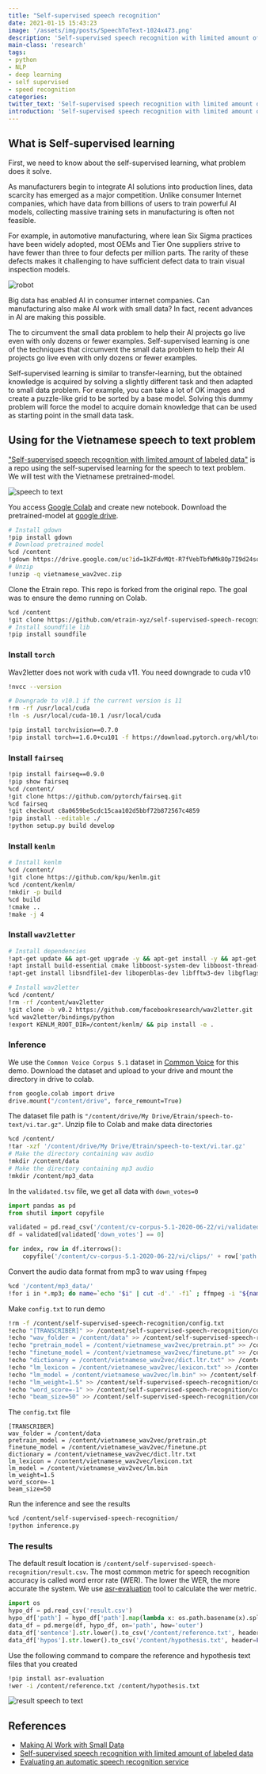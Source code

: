 ```yaml
---
title: "Self-supervised speech recognition"
date: 2021-01-15 15:43:23
image: '/assets/img/posts/SpeechToText-1024x473.png'
description: 'Self-supervised speech recognition with limited amount of labeled data'
main-class: 'research'
tags:
- python
- NLP
- deep learning
- self supervised
- speed recognition
categories:
twitter_text: 'Self-supervised speech recognition with limited amount of labeled data'
introduction: 'Self-supervised speech recognition with limited amount of labeled data'
---
```


## What is Self-supervised learning

First, we need to know about the self-supervised learning, what problem does it solve.

As manufacturers begin to integrate AI solutions into production lines, data scarcity has emerged as a major competition. Unlike consumer Internet companies, which have data from billions of users to train powerful AI models, collecting massive training sets in manufacturing is often not feasible.

For example, in automotive manufacturing, where lean Six Sigma practices have been widely adopted, most OEMs and Tier One suppliers strive to have fewer than three to four defects per million parts. The rarity of these defects makes it challenging to have sufficient defect data to train visual inspection models.

![robot](/assets/img/posts/xrobot_with_books-amatech.png)

Big data has enabled AI in consumer internet companies. Can manufacturing also make AI work with small data? In fact, recent advances in AI are making this possible.

The  to circumvent the small data problem to help their AI projects go live even with only dozens or fewer examples. Self-supervised learning is one of the techniques that circumvent the small data problem to help their AI projects go live even with only dozens or fewer examples.

Self-supervised learning is similar to transfer-learning, but the obtained knowledge is acquired by solving a slightly different task and then adapted to small data problem. For example, you can take a lot of OK images and create a puzzle-like grid to be sorted by a base model. Solving this dummy problem will force the model to acquire domain knowledge that can be used as starting point in the small data task.

## Using for the Vietnamese speech to text problem

["Self-supervised speech recognition with limited amount of labeled data"](https://github.com/mailong25/self-supervised-speech-recognition) is a repo using the self-supervised learning for the speech to text problem. We will test with the Vietnamese pretrained-model.

![speech to text](/assets/img/posts/SpeechToText-1024x473.png)

You access [Google Colab](https://colab.research.google.com) and create new notebook. Download the pretrained-model at [google drive](https://drive.google.com/file/d/1kZFdvMQt-R7fVebTbfWMk8Op7I9d24so/view?usp=sharing).


```bash
# Install gdown
!pip install gdown
# Download pretrained model
%cd /content
!gdown https://drive.google.com/uc?id=1kZFdvMQt-R7fVebTbfWMk8Op7I9d24so
# Unzip
!unzip -q vietnamese_wav2vec.zip
```

Clone the Etrain repo. This repo is forked from the original repo. The goal was to ensure the demo running on Colab.


```bash
%cd /content
!git clone https://github.com/etrain-xyz/self-supervised-speech-recognition.git
# Install soundfile lib
!pip install soundfile
```

### Install `torch`

Wav2letter does not work with cuda v11. You need downgrade to cuda v10

```bash
!nvcc --version

# Downgrade to v10.1 if the current version is 11
!rm -rf /usr/local/cuda
!ln -s /usr/local/cuda-10.1 /usr/local/cuda

!pip install torchvision==0.7.0
!pip install torch==1.6.0+cu101 -f https://download.pytorch.org/whl/torch_stable.html
```

### Install `fairseq`

```bash
!pip install fairseq==0.9.0
!pip show fairseq
%cd /content/
!git clone https://github.com/pytorch/fairseq.git
%cd fairseq
!git checkout c8a0659be5cdc15caa102d5bbf72b872567c4859
!pip install --editable ./
!python setup.py build develop
```

### Install `kenlm`

```bash
# Install kenlm
%cd /content/
!git clone https://github.com/kpu/kenlm.git
%cd /content/kenlm/
!mkdir -p build
%cd build
!cmake ..
!make -j 4
```

### Install `wav2letter`


```bash
# Install dependencies
!apt-get update && apt-get upgrade -y && apt-get install -y && apt-get -y install apt-utils gcc libpq-dev libsndfile-dev
!apt install build-essential cmake libboost-system-dev libboost-thread-dev libboost-program-options-dev libboost-test-dev libeigen3-dev zlib1g-dev libbz2-dev liblzma-dev
!apt-get install libsndfile1-dev libopenblas-dev libfftw3-dev libgflags-dev libgoogle-glog-dev

# Install wav2letter
%cd /content/
!rm -rf /content/wav2letter
!git clone -b v0.2 https://github.com/facebookresearch/wav2letter.git
%cd wav2letter/bindings/python
!export KENLM_ROOT_DIR=/content/kenlm/ && pip install -e .
```

### Inference

We use the `Common Voice Corpus 5.1` dataset in [Common Voice](https://commonvoice.mozilla.org/vi/datasets) for this demo. Download the dataset and upload to your drive and mount the directory in drive to colab.

```bash
from google.colab import drive
drive.mount("/content/drive", force_remount=True)
```

The dataset file path is `"/content/drive/My Drive/Etrain/speech-to-text/vi.tar.gz"`. Unzip file to Colab and make data directories


```bash
%cd /content/
!tar -xzf '/content/drive/My Drive/Etrain/speech-to-text/vi.tar.gz'
# Make the directory containing wav audio
!mkdir /content/data
# Make the directory containing mp3 audio
!mkdir /content/mp3_data
```

In the `validated.tsv` file, we get all data with `down_votes=0`

```python
import pandas as pd
from shutil import copyfile

validated = pd.read_csv('/content/cv-corpus-5.1-2020-06-22/vi/validated.tsv', sep='\t', usecols=['path', 'sentence', 'up_votes', 'down_votes'])
df = validated[validated['down_votes'] == 0]

for index, row in df.iterrows():
    copyfile('/content/cv-corpus-5.1-2020-06-22/vi/clips/' + row['path'], '/content/mp3_data/' + row['path'])
```

Convert the audio data format from mp3 to wav using `ffmpeg`

 ```bash
%cd '/content/mp3_data/'
!for i in *.mp3; do name=`echo "$i" | cut -d'.' -f1` ; ffmpeg -i "${name}.mp3" -acodec pcm_s16le -ac 1 -ar 16000 "/content/data/${name}.wav"; done
 ```


Make `config.txt` to run demo

```bash
!rm -f /content/self-supervised-speech-recognition/config.txt
!echo "[TRANSCRIBER]" >> /content/self-supervised-speech-recognition/config.txt
!echo "wav_folder = /content/data" >> /content/self-supervised-speech-recognition/config.txt
!echo "pretrain_model = /content/vietnamese_wav2vec/pretrain.pt" >> /content/self-supervised-speech-recognition/config.txt
!echo "finetune_model = /content/vietnamese_wav2vec/finetune.pt" >> /content/self-supervised-speech-recognition/config.txt
!echo "dictionary = /content/vietnamese_wav2vec/dict.ltr.txt" >> /content/self-supervised-speech-recognition/config.txt
!echo "lm_lexicon = /content/vietnamese_wav2vec/lexicon.txt" >> /content/self-supervised-speech-recognition/config.txt
!echo "lm_model = /content/vietnamese_wav2vec/lm.bin" >> /content/self-supervised-speech-recognition/config.txt
!echo "lm_weight=1.5" >> /content/self-supervised-speech-recognition/config.txt
!echo "word_score=-1" >> /content/self-supervised-speech-recognition/config.txt
!echo "beam_size=50" >> /content/self-supervised-speech-recognition/config.txt
```

The `config.txt` file

```
[TRANSCRIBER]
wav_folder = /content/data
pretrain_model = /content/vietnamese_wav2vec/pretrain.pt
finetune_model = /content/vietnamese_wav2vec/finetune.pt
dictionary = /content/vietnamese_wav2vec/dict.ltr.txt
lm_lexicon = /content/vietnamese_wav2vec/lexicon.txt
lm_model = /content/vietnamese_wav2vec/lm.bin
lm_weight=1.5
word_score=-1
beam_size=50
```

Run the inference and see the results

```bash
%cd /content/self-supervised-speech-recognition/
!python inference.py
```

### The results

The default result location is `/content/self-supervised-speech-recognition/result.csv`. The most common metric for speech recognition accuracy is called word error rate (WER). The lower the WER, the more accurate the system. We use [asr-evaluation](https://github.com/belambert/asr-evaluation) tool to calculate the wer metric.

```python
import os
hypo_df = pd.read_csv('result.csv')
hypo_df['path'] = hypo_df['path'].map(lambda x: os.path.basename(x).split(".wav")[0] + ".mp3")
data_df = pd.merge(df, hypo_df, on='path', how='outer')
data_df['sentence'].str.lower().to_csv('/content/reference.txt', header=False, index=False)
data_df['hypos'].str.lower().to_csv('/content/hypothesis.txt', header=False, index=False)
```

Use the following command to compare the reference and hypothesis text files that you created
```bash
!pip install asr-evaluation
!wer -i /content/reference.txt /content/hypothesis.txt
```

![result speech to text](/assets/img/posts/result-speech2text.png)


## References
- [Making AI Work with Small Data](https://www.industryweek.com/technology-and-iiot/digital-tools/article/21122846/making-ai-work-with-small-data)
- [Self-supervised speech recognition with limited amount of labeled data](https://github.com/mailong25/self-supervised-speech-recognition)
- [Evaluating an automatic speech recognition service](https://aws.amazon.com/blogs/machine-learning/evaluating-an-automatic-speech-recognition-service/)


